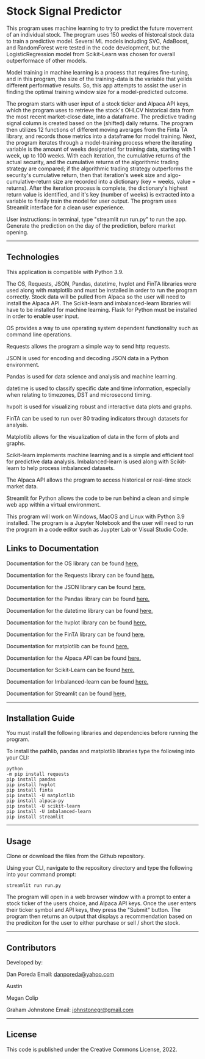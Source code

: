 # Stock Signal Predictor

This program uses machine learning to try to predict the future movement of an individual stock. The program uses 150 weeks of historcal stock data to train a predictive model.  Several ML models including SVC, AdaBoost, and RandomForest were tested in the code development, but the LogisticRegression model from Scikit-Learn was chosen for overall outperformace of other models. 

Model training in machine learning is a process that requires fine-tuning, and in this program, the size of the training-data is the variable that yeilds different performative results. So, this app attempts to assist the user in finding the optimal training window size for a model-predicted outcome. 

The program starts with user input of a stock ticker and Alpaca API keys, which the program uses to retrieve the stock's OHLCV historical data from the most recent market-close date, into a dataframe. The predictive trading signal column is created based on the (shifted) daily returns. The program then utilizes 12 functions of different moving averages from the Finta TA library, and records those metrics into a dataframe for model training. Next, the program iterates through a model-training process where the iterating variable is the amount of weeks designated for training data, starting with 1 week, up to 100 weeks. With each iteration, the cumulative returns of the actual security, and the cumulative returns of the algorithmic trading strategy are compared; if the algorithmic trading strategy outperforms the security's cumulative return, then that iteration's week size and algo-cumulative-return size are recorded into a dictionary (key = weeks, value = returns). After the iteration process is complete, the dictionary's highest return value is identified, and it's key (number of weeks) is extracted into a variable to finally train the model for user output.  The program uses Streamlit interface for a clean user experience.

User instructions: in terminal, type "streamlit run run.py" to run the app. Generate the prediction on the day of the prediction, before market opening. 

---

## Technologies

This application is compatible with Python 3.9.

The OS, Requests, JSON, Pandas, datetime, hvplot and FinTA libraries were used along with matplotlib and must be installed in order to run the program correctly. Stock data will be pulled from Alpaca so the user will need to install the Alpaca API. The Scikit-learn and imbalanced-learn libraries will have to be installed for machine learning. Flask for Python must be installed in order to enable user input.

OS provides a way to use operating system dependent functionality such as command line operations.

Requests allows the program a simple way to send http requests.

JSON is used for encoding and decoding JSON data in a Python environment.

Pandas is used for data science and analysis and machine learning.

datetime is used to classify specific date and time information, especially when relating to timezones, DST and microsecond timing.

hvpolt is used for visualizing robust and interactive data plots and graphs.

FinTA can be used to run over 80 trading indicators through datasets for analysis.

Matplotlib allows for the visualization of data in the form of plots and graphs.

Scikit-learn implements machine learning and is a simple and efficient tool for predictive data analysis. Imbalanced-learn is used along with Scikit-learn to help process imbalanced datasets.

The Alpaca API allows the program to access historical or real-time stock market data.

Streamlit for Python allows the code to be run behind a clean and simple web app within a virtual environment.

This program will work on Windows, MacOS and Linux with Python 3.9 installed. The program is a Jupyter Notebook and the user will need to run the program in a code editor such as Juypter Lab or Visual Studio Code.

## Links to Documentation

Documentation for the OS library can be found [here.](https://docs.python.org/3/library/os.html)

Documentation for the Requests library can be found [here.](https://requests.readthedocs.io/en/latest/)

Documentation for the JSON library can be found [here.](https://docs.python.org/3/library/json.html)

Documentation for the Pandas library can be found [here.](https://pandas.pydata.org/docs/)

Documentation for the datetime library can be found [here.](https://docs.python.org/3/library/datetime.html)

Documentation for the hvplot library can be found [here.](https://hvplot.holoviz.org/user_guide/index.html)

Documentation for the FinTA library can be found [here.](https://openbase.com/python/finta)

Documentation for matplotlib can be found [here.](https://matplotlib.org/stable/users/index)

Documentation for the Alpaca API can be found [here.](https://alpaca.markets/deprecated/docs/api-documentation/)

Documentation for Scikit-Learn can be found [here.](https://scikit-learn.org/stable/user_guide.html)

Documentation for Imbalanced-learn can be found [here.](https://imbalanced-learn.org/stable/user_guide.html)

Documentation for Streamlit can be found [here.](https://docs.streamlit.io/)

---

## Installation Guide

You must install the following libraries and dependencies before running the program.

To install the pathlib, pandas and matplotlib libraries type the following into your CLI:

```
python
-m pip install requests
pip install pandas
pip install hvplot
pip install finta
pip install -U matplotlib
pip install alpaca-py
pip install -U scikit-learn
pip install -U imbalanced-learn
pip install streamlit
```
---

## Usage

Clone or download the files from the Github repository.

Using your CLI, navigate to the repository directory and type the following into your command prompt:
```
streamlit run run.py
```

The program will open in a web browser window with a prompt to enter a stock ticker of the users choice, and Alpaca API keys.
Once the user enters their ticker symbol and API keys, they press the "Submit" button. The program then returns an output that displays a recommendation based on the prediciton for the user to either purchase or sell / short the stock.

---

## Contributors

Developed by:

Dan Poreda
Email: danporeda@yahoo.com

Austin

Megan Colip

Graham Johnstone
Email: johnstonegr@gmail.com

---

## License
This code is published under the Creative Commons License, 2022.
